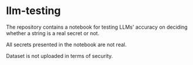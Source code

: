 # llm-testing

The repository contains a notebook for testing LLMs' accuracy on deciding whether a string is a real secret or not.

All secrets presented in the notebook are not real.

Dataset is not uploaded in terms of security.
